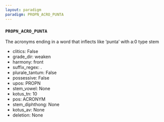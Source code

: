 ```yaml
---
layout: paradigm
paradigm: PROPN_ACRO_PUNTA
---
```

### ` PROPN_ACRO_PUNTA `

The acronyms ending in a word that inflects like ‘punta’ with a:0 type stem
* clitics: False
* grade_dir: weaken
* harmony: front
* suffix_regex: .
* plurale_tantum: False
* possessive: False
* upos: PROPN
* stem_vowel: None
* kotus_tn: 10
* pos: ACRONYM
* stem_diphthong: None
* kotus_av: None
* deletion: None
